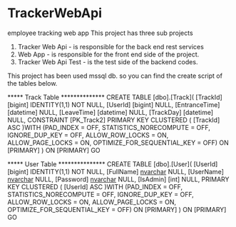 # TrackerWebApi
employee tracking web app
This project has three sub projects
 1. Tracker Web Api - is responsible for the back end rest services
 2. Web App - is responsible for the front end side of the project.
 3. Tracker Web Api Test - is the test side of the backend codes.

This project has been used mssql db. so you can find the create script of the tables below.

***** Track Table **************
CREATE TABLE [dbo].[Track](
	[TrackId] [bigint] IDENTITY(1,1) NOT NULL,
	[UserId] [bigint] NULL,
	[EntranceTime] [datetime] NULL,
	[LeaveTime] [datetime] NULL,
	[TrackDay] [datetime] NULL,
 CONSTRAINT [PK_Track2] PRIMARY KEY CLUSTERED 
(
	[TrackId] ASC
)WITH (PAD_INDEX = OFF, STATISTICS_NORECOMPUTE = OFF, IGNORE_DUP_KEY = OFF, ALLOW_ROW_LOCKS = ON, ALLOW_PAGE_LOCKS = ON, OPTIMIZE_FOR_SEQUENTIAL_KEY = OFF) ON [PRIMARY]
) ON [PRIMARY]
GO

***** User Table ***************
CREATE TABLE [dbo].[User](
	[UserId] [bigint] IDENTITY(1,1) NOT NULL,
	[FullName] [nvarchar](250) NULL,
	[UserName] [nvarchar](250) NULL,
	[Password] [nvarchar](250) NULL,
	[IsAdmin] [int] NULL,
PRIMARY KEY CLUSTERED 
(
	[UserId] ASC
)WITH (PAD_INDEX = OFF, STATISTICS_NORECOMPUTE = OFF, IGNORE_DUP_KEY = OFF, ALLOW_ROW_LOCKS = ON, ALLOW_PAGE_LOCKS = ON, OPTIMIZE_FOR_SEQUENTIAL_KEY = OFF) ON [PRIMARY]
) ON [PRIMARY]
GO
